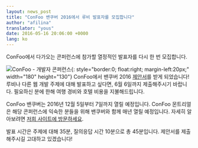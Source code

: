 ```yaml
---
layout: news_post
title: "ConFoo 밴쿠버 2016에서 루비 발표자를 모집합니다"
author: "afilina"
translator: "yous"
date: 2016-05-16 20:06:00 +0000
lang: ko
---
```


ConFoo에서 다가오는 콘퍼런스에 참가할 열정적인 발표자를 다시 한 번 모집합니다.

![ConFoo - 개발자 콘퍼런스](https://confoo.ca/images/propaganda/yvr2016/en/like.png){: style="border:0; float:right; margin-left:20px;" width="180" height="130"}
ConFoo에서 밴쿠버 2016 [제안서][1]를 받게 되었습니다! 루비나 다른 웹 개발 주제에
대해 발표하고 싶다면, 6월 6일까지 제출해주시기 바랍니다. 필요하신 분에 한해 여행
경비와 호텔 비용을 지불해드립니다.

ConFoo 밴쿠버는 2016년 12월 5일부터 7일까지 열릴 예정입니다. ConFoo 몬트리얼은
해당 콘퍼런스에 익숙한 분들을 위해 밴쿠버와 함께 매년 열릴 예정입니다. 자세히
알아보려면 [저희 사이트에 방문하세요][2].

발표 시간은 주제에 대해 35분, 질의응답 시간 10분으로 총 45분입니다. 제안서를
제출해주시길 고대하고 있겠습니다!

[1]: https://confoo.ca/en/yvr2016/call-for-papers
[2]: https://confoo.ca/en/yvr2016
